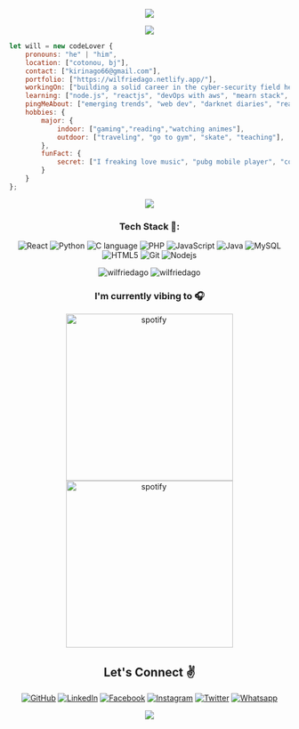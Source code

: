 <p align="center"> <img src="https://github.com/wilfriedago/wilfriedago/blob/main/assets/1.png" /> </p>
<p align="center"> <img src="https://github.com/wilfriedago/wilfriedago/blob/main/assets/2.png" /> </p>

```javascript
let will = new codeLover {
    pronouns: "he" | "him",
    location: ["cotonou, bj"],
    contact: ["kirinago66@gmail.com"],
    portfolio: ["https://wilfriedago.netlify.app/"],
    workingOn: ["building a solid career in the cyber-security field here in my country..."],
    learning: ["node.js", "reactjs", "devOps with aws", "mearn stack", "three.js", "java", "web accesibility"],
    pingMeAbout: ["emerging trends", "web dev", "darknet diaries", "reactjs","tech", "crypto","nft", "music"],
    hobbies: {
        major: {
            indoor: ["gaming","reading","watching animes"],
            outdoor: ["traveling", "go to gym", "skate", "teaching"],
        },
        funFact: {
            secret: ["I freaking love music", "pubg mobile player", "coffee addict"],
        }
    }
};
```

<p align="center"> <img src="https://github.com/wilfriedago/wilfriedago/blob/main/assets/3.gif" /> </p>
<h3 align="center">Tech Stack 🤖:</h3>
<p align="center">
  <img alt="React" src="https://img.shields.io/badge/-React-ffb400?style=flat-square&logo=react&logoColor=white" />
  <img alt="Python" src="https://img.shields.io/badge/-Python-ffb400?style=flat-square&logo=python&logoColor=white" />
  <img alt="C language" src="https://img.shields.io/badge/-C-ffb400?style=flat-square&logo=c&logoColor=white" />
  <img alt="PHP" src="https://img.shields.io/badge/-PHP-ffb400?style=flat-square&logo=php&logoColor=white" />
  <img alt="JavaScript" src="https://img.shields.io/badge/-JavaScript(ES6+)-ffb400?style=flat-square&logo=javascript&logoColor=white" />
  <img alt="Java" src="https://img.shields.io/badge/-Java-ffb400?style=flat-square&logo=java&logoColor=white" />
  <img alt="MySQL" src="https://img.shields.io/badge/-MySQL-ffb400?style=flat-square&logo=mysql&logoColor=white" />
  <img alt="HTML5" src="https://img.shields.io/badge/-HTML5-ffb400?style=flat-square&logo=html5&logoColor=white" />
  <img alt="Git" src="https://img.shields.io/badge/-Git-ffb400?style=flat-square&logo=git&logoColor=white" />
  <img alt="Nodejs" src="https://img.shields.io/badge/-Nodejs-ffb400?style=flat-square&logo=Node.js&logoColor=white" />
</p>

<p align="center" height='130px'> <img src="https://github-readme-stats.vercel.app/api?username=wilfriedago&show_icons=true&hide_title=true&include_all_commits=true&line_height=21&bg_color=0,ffb400,ffb400,F6C03D,F4DDA6&count_private=true&theme=graywhite" alt="wilfriedago"/> <img src="https://github-readme-stats.vercel.app/api/top-langs/?username=wilfriedago&layout=compact&show_icons=true&bg_color=0,EFE4CA,F4DDA6,F6C03D&theme=graywhite&hide_title=true" alt="wilfriedago"/> </p>
<h3 align="center">I'm currently vibing to 🎧</h3>
<p align="center">
<img src="https://spotify-github-profile.vercel.app/api/view.svg?uid=a4gpfy03ircjyqo1gkkps9kni&cover_image=true&theme=compact" alt="spotify" height="300px"/>
<img src="https://spotify-recently-played-readme.vercel.app/api?user=a4gpfy03ircjyqo1gkkps9kni" alt="spotify" height="300px"/>
</p>

<h2 align="center">Let's Connect ✌</h2></a>
<p align="center">
 <a href="https://github.com/wilfriedago"><img src="https://img.icons8.com/stickers/50/000000/github.png" alt="GitHub"/></a>
 <a href="https://www.linkedin.com/in/wilfriedago/"><img src="https://img.icons8.com/stickers/50/000000/linkedin.png" alt="LinkedIn"/></a>
 <a href="https://facebook.com/wilfried.kirin.ago/"><img src="https://img.icons8.com/stickers/50/000000/facebook-new.png" alt="Facebook"/></a>
 <a href="https://www.instagram.com/dev.willy"><img src="https://img.icons8.com/stickers/50/000000/instagram-new--v2.png" alt="Instagram"/></a>
 <a href="https://twitter.com/dev_willy"><img src="https://img.icons8.com/stickers/50/000000/twitter.png" alt="Twitter"/></a>
    <a href="https://wa.me/22962000975?text=Hi+!+I+text+you+from+your+Github+profile+!"><img src="https://img.icons8.com/stickers/50/000000/whatsapp.png" alt="Whatsapp"/></a>
</p>
<p align="center"> <img src="https://github.com/wilfriedago/wilfriedago/blob/main/assets/3.png" /> </p>
